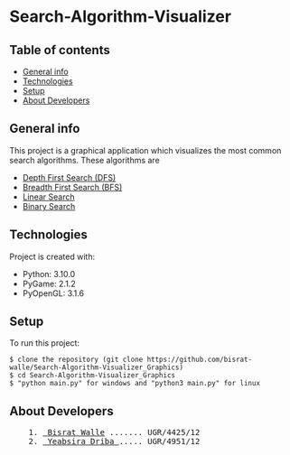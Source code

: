 # Search-Algorithm-Visualizer
## Table of contents
* [General info](#general-info)
* [Technologies](#technologies)
* [Setup](#setup)
* [About Developers](#about-developers)

## General info
This project is a graphical application which visualizes the most common search algorithms. These algorithms are

* <a href="https://en.wikipedia.org/wiki/Depth-first_search"> Depth First Search (DFS) </a>
* <a href="https://en.wikipedia.org/wiki/Breadth-first_search"> Breadth First Search (BFS) </a>
* <a href="https://en.wikipedia.org/wiki/Linear_search"> Linear Search </a>
* <a href="https://en.wikipedia.org/wiki/Binary_search_algorithm"> Binary Search </a>

	
## Technologies
Project is created with:
* Python: 3.10.0
* PyGame: 2.1.2
* PyOpenGL: 3.1.6

	
## Setup
To run this project:

```
$ clone the repository (git clone https://github.com/bisrat-walle/Search-Algorithm-Visualizer_Graphics)
$ cd Search-Algorithm-Visualizer_Graphics
$ "python main.py" for windows and "python3 main.py" for linux
```

## About Developers
<pre>
	1. <a href="https://github.com/bisrat-walle"> Bisrat Walle</a> ....... UGR/4425/12
	2. <a href="https://github.com/dryeab"> Yeabsira Driba </a>..... UGR/4951/12
</pre>
